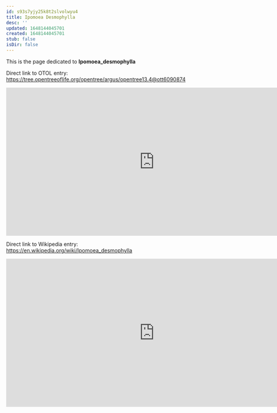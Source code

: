 ```yaml
---
id: s93s7yjy25k8t2slvolwyu4
title: Ipomoea Desmophylla
desc: ''
updated: 1648144045701
created: 1648144045701
stub: false
isDir: false
---
```

This is the page dedicated to **Ipomoea_desmophylla**


Direct link to OTOL entry: https://tree.opentreeoflife.org/opentree/argus/opentree13.4@ott6090874



<html>
    <body>
    <iframe src="https://tree.opentreeoflife.org/opentree/argus/opentree13.4@ott6090874"
    width="800" height="400" frameborder="0" allowfullscreen> </iframe>
    </body>
</html>
    


Direct link to Wikipedia entry: https://en.wikipedia.org/wiki/Ipomoea_desmophylla



<html>
    <body>
    <iframe src="https://en.wikipedia.org/wiki/Ipomoea_desmophylla"
    width="800" height="400" frameborder="0" allowfullscreen> </iframe>
    </body>
</html>
    
